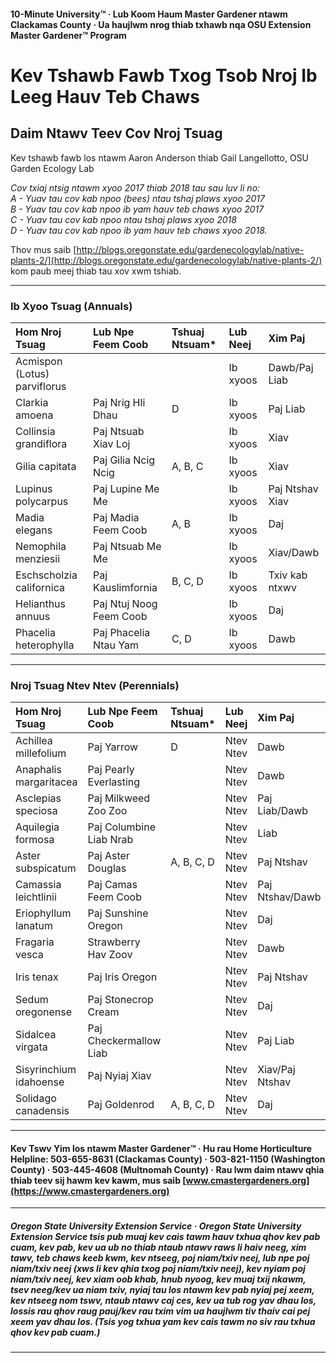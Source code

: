 #### 10-Minute University™ · Lub Koom Haum Master Gardener ntawm Clackamas County · Ua haujlwm nrog thiab txhawb nqa OSU Extension Master Gardener™ Program

# Kev Tshawb Fawb Txog Tsob Nroj Ib Leeg Hauv Teb Chaws

## Daim Ntawv Teev Cov Nroj Tsuag

Kev tshawb fawb los ntawm Aaron Anderson thiab Gail Langellotto, OSU Garden Ecology Lab

*Cov txiaj ntsig ntawm xyoo 2017 thiab 2018 tau sau luv li no:  
A - Yuav tau cov kab npoo (bees) ntau tshaj plaws xyoo 2017  
B - Yuav tau cov kab npoo ib yam hauv teb chaws xyoo 2017  
C - Yuav tau cov kab npoo ntau tshaj plaws xyoo 2018  
D - Yuav tau cov kab npoo ib yam hauv teb chaws xyoo 2018.*

Thov mus saib [http://blogs.oregonstate.edu/gardenecologylab/native-plants-2/](http://blogs.oregonstate.edu/gardenecologylab/native-plants-2/) kom paub meej thiab tau xov xwm tshiab.

---

### Ib Xyoo Tsuag (Annuals)

| Hom Nroj Tsuag                 | Lub Npe Feem Coob | Tshuaj Ntsuam* | Lub Neej | Xim Paj |
| :----------------------------- | :---------------- | :------------- | :------- | :------ |
| Acmispon (Lotus) parviflorus   |                   |                | Ib xyoos | Dawb/Paj Liab |
| Clarkia amoena                 | Paj Nrig Hli Dhau | D              | Ib xyoos | Paj Liab |
| Collinsia grandiflora          | Paj Ntsuab Xiav Loj |              | Ib xyoos | Xiav |
| Gilia capitata                 | Paj Gilia Ncig Ncig | A, B, C       | Ib xyoos | Xiav |
| Lupinus polycarpus             | Paj Lupine Me Me  |                | Ib xyoos | Paj Ntshav Xiav |
| Madia elegans                  | Paj Madia Feem Coob | A, B         | Ib xyoos | Daj |
| Nemophila menziesii            | Paj Ntsuab Me Me  |                | Ib xyoos | Xiav/Dawb |
| Eschscholzia californica       | Paj Kauslimfornia | B, C, D        | Ib xyoos | Txiv kab ntxwv |
| Helianthus annuus              | Paj Ntuj Noog Feem Coob |          | Ib xyoos | Daj |
| Phacelia heterophylla          | Paj Phacelia Ntau Yam | C, D        | Ib xyoos | Dawb |

---

### Nroj Tsuag Ntev Ntev (Perennials)

| Hom Nroj Tsuag           | Lub Npe Feem Coob      | Tshuaj Ntsuam* | Lub Neej     | Xim Paj       |
| :----------------------  | :--------------------- | :------------- | :----------- | :------------ |
| Achillea millefolium     | Paj Yarrow             | D              | Ntev Ntev    | Dawb          |
| Anaphalis margaritacea   | Paj Pearly Everlasting |                | Ntev Ntev    | Dawb          |
| Asclepias speciosa       | Paj Milkweed Zoo Zoo   |                | Ntev Ntev    | Paj Liab/Dawb |
| Aquilegia formosa        | Paj Columbine Liab Nrab |               | Ntev Ntev    | Liab          |
| Aster subspicatum        | Paj Aster Douglas      | A, B, C, D     | Ntev Ntev    | Paj Ntshav    |
| Camassia leichtlinii     | Paj Camas Feem Coob    |                | Ntev Ntev    | Paj Ntshav/Dawb |
| Eriophyllum lanatum      | Paj Sunshine Oregon    |                | Ntev Ntev    | Daj           |
| Fragaria vesca           | Strawberry Hav Zoov    |                | Ntev Ntev    | Dawb          |
| Iris tenax               | Paj Iris Oregon        |                | Ntev Ntev    | Paj Ntshav    |
| Sedum oregonense         | Paj Stonecrop Cream    |                | Ntev Ntev    | Daj           |
| Sidalcea virgata         | Paj Checkermallow Liab |                | Ntev Ntev    | Paj Liab      |
| Sisyrinchium idahoense   | Paj Nyiaj Xiav         |                | Ntev Ntev    | Xiav/Paj Ntshav |
| Solidago canadensis      | Paj Goldenrod          | A, B, C, D     | Ntev Ntev    | Daj           |

---

#### Kev Tswv Yim los ntawm Master Gardener™ · Hu rau Home Horticulture Helpline: 503-655-8631 (Clackamas County) · 503-821-1150 (Washington County) · 503-445-4608 (Multnomah County) · Rau lwm daim ntawv qhia thiab teev sij hawm kev kawm, mus saib [www.cmastergardeners.org](https://www.cmastergardeners.org)

---

##### Oregon State University Extension Service · Oregon State University Extension Service tsis pub muaj kev cais tawm hauv txhua qhov kev pab cuam, kev pab, kev ua ub no thiab ntaub ntawv raws li haiv neeg, xim tawv, teb chaws keeb kwm, kev ntseeg, poj niam/txiv neej, lub npe poj niam/txiv neej (xws li kev qhia txog poj niam/txiv neej), kev nyiam poj niam/txiv neej, kev xiam oob khab, hnub nyoog, kev muaj txij nkawm, tsev neeg/kev ua niam txiv, nyiaj tau los ntawm kev pab nyiaj pej xeem, kev ntseeg nom tswv, ntaub ntawv caj ces, kev ua tub rog yav dhau los, lossis rau qhov raug pauj/kev rau txim vim ua haujlwm tiv thaiv cai pej xeem yav dhau los. (Tsis yog txhua yam kev cais tawm no siv rau txhua qhov kev pab cuam.)
---